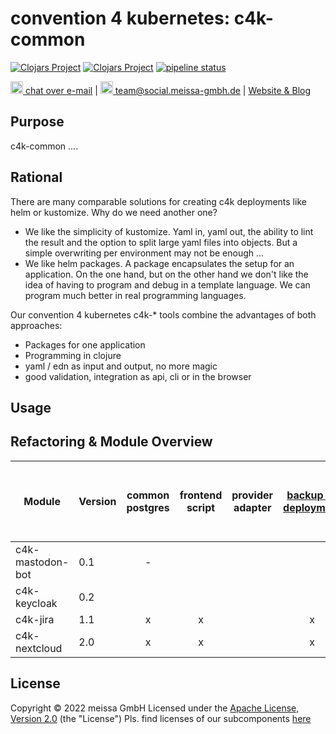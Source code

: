 # convention 4 kubernetes: c4k-common
[![Clojars Project](https://img.shields.io/clojars/v/org.domaindrivenarchitecture/c4k-common-clj.svg)](https://clojars.org/org.domaindrivenarchitecture/c4k-common-clj) [![Clojars Project](https://img.shields.io/clojars/v/org.domaindrivenarchitecture/c4k-common-cljs.svg)](https://clojars.org/org.domaindrivenarchitecture/c4k-common-cljs) [![pipeline status](https://gitlab.com/domaindrivenarchitecture/c4k-common/badges/master/pipeline.svg)](https://gitlab.com/domaindrivenarchitecture/c4k-common/-/commits/master) 

[<img src="https://domaindrivenarchitecture.org/img/delta-chat.svg" width=20 alt="DeltaChat"> chat over e-mail](mailto:buero@meissa-gmbh.de?subject=community-chat) | [<img src="https://meissa-gmbh.de/img/community/Mastodon_Logotype.svg" width=20 alt="team@social.meissa-gmbh.de"> team@social.meissa-gmbh.de](https://social.meissa-gmbh.de/@team) | [Website & Blog](https://domaindrivenarchitecture.org)

## Purpose

c4k-common ....

## Rational

There are many comparable solutions for creating c4k deployments like helm or kustomize. Why do we need another one?
* We like the simplicity of kustomize. Yaml in, yaml out, the ability to lint the result and the option to split large yaml files into objects. But a simple overwriting per environment may not be enough ...
* We like helm packages. A package encapsulates the setup for an application. On the one hand, but on the other hand we don't like the idea of having to program and debug in a template language. We can program much better in real programming languages.

Our convention 4 kubernetes c4k-* tools combine the advantages of both approaches:
* Packages for one application
* Programming in clojure
* yaml / edn as input and output, no more magic
* good validation, integration as api, cli or in the browser

## Usage


## Refactoring & Module Overview

| Module           | Version | common postgres | frontend script | provider adapter | [backup as deployment][bak1] | [speced c4k-common][com1] | [configs can be of type EDN and YAML][yaml1] |
|------------------|---------|:---------------:|:---------------:|:----------------:|:----------------------------:|:-------------------------:|:--------------------------------------------:|
| c4k-mastodon-bot | 0.1     |       -         |                 |                  |                              |                           |                                              |
| c4k-keycloak     | 0.2     |                 |                 |                  |                              |                           |                                              |
| c4k-jira         | 1.1     |       x         |       x         |                  |        x                     |                           |                                              |
| c4k-nextcloud    | 2.0     |       x         |       x         |                  |        x                     |             x             |                       x                      |

[bak1]: https://gitlab.com/domaindrivenarchitecture/c4k-jira/-/merge_requests/1
[com1]: https://gitlab.com/domaindrivenarchitecture/c4k-nextcloud/-/merge_requests/3
[yaml1]: https://gitlab.com/domaindrivenarchitecture/c4k-nextcloud/-/merge_requests/4

## License

Copyright © 2022 meissa GmbH
Licensed under the [Apache License, Version 2.0](LICENSE) (the "License")
Pls. find licenses of our subcomponents [here](doc/SUBCOMPONENT_LICENSE)